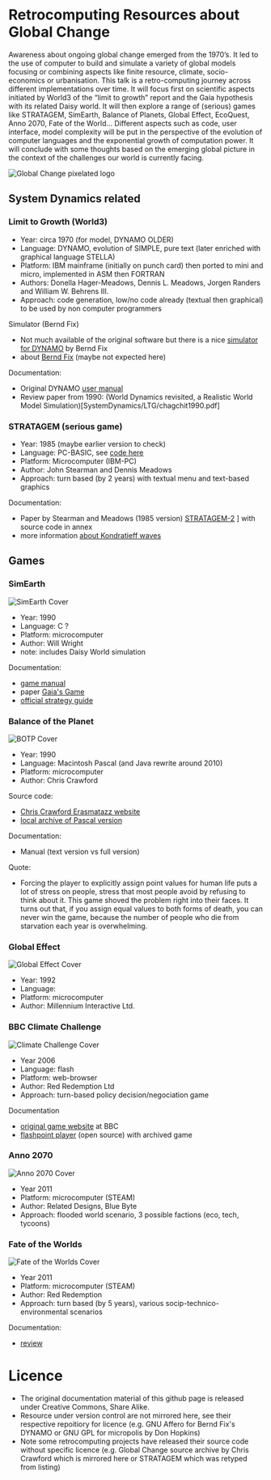 # Retrocomputing Resources about Global Change

Awareness about ongoing global change emerged  from the 1970’s. It led to the use of computer to build 
and simulate a variety of global models focusing or combining aspects like finite resource, climate, 
socio-economics or urbanisation. This talk is a retro-computing journey across different implementations over time. 
It will focus first on scientific aspects initiated by World3 of the “limit to growth” report and the Gaia hypothesis 
with its related Daisy world.  It will then explore a range of (serious) games 
like STRATAGEM, SimEarth, Balance of Planets, Global Effect, EcoQuest, Anno 2070, Fate of the World...
Different aspects such as code, user interface, model complexity will be put in the perspective of 
the evolution of computer languages and the exponential growth of computation power. 
It will conclude with some thoughts based on the emerging global picture in the context of the challenges 
our world is currently facing.

![Global Change pixelated logo](LTG-pixel.png)

## System Dynamics related

### Limit to Growth (World3)

* Year: circa 1970 (for model, DYNAMO OLDER)
* Language: DYNAMO, evolution of SIMPLE, pure text (later enriched with graphical language STELLA)
* Platform: IBM mainframe (initially on punch card) then ported to mini and micro, implemented in ASM then FORTRAN
* Authors: Donella Hager-Meadows, Dennis L. Meadows, Jorgen Randers and William W. Behrens III.
* Approach: code generation, low/no code already (textual then graphical) to be used by non computer programmers

Simulator (Bernd Fix)
* Not much available of the original software but there is a nice [simulator for DYNAMO](https://github.com/bfix/dynamo) by Bernd Fix
* about [Bernd Fix](https://en.wikipedia.org/wiki/Bernd_Fix) (maybe not expected here)

Documentation:
* Original DYNAMO [user manual](SystemDynamics/LTG/dynamousersmanua00pugh.pdf)
* Review paper from 1990: (World Dynamics revisited, a Realistic World Model Simulation)[SystemDynamics/LTG/chagchit1990.pdf]

### STRATAGEM (serious game)

* Year: 1985 (maybe earlier version to check)
* Language: PC-BASIC, see [code here](SystemDynamics/STRATAGEM/stratagm.bas)
* Platform: Microcomputer (IBM-PC)
* Author: John Stearman and Dennis Meadows
* Approach: turn based (by 2 years) with textual menu and text-based graphics

Documentation:
* Paper by Stearman and Meadows (1985 version) [STRATAGEM-2](SystemDynamics/STRATAGEM/sterman1985.pdf)
] with source code in annex
* more information [about Kondratieff waves](SystemDynamics/STRATAGEM/Kondratieff_Waves_in_the_World_System_Perspective.pdf)

## Games

### SimEarth

![SimEarth Cover](Games/SimEarth/SimEarth.jpg)

* Year: 1990
* Language: C ?
* Platform: microcomputer
* Author: Will Wright
* note: includes Daisy World simulation

Documentation:
* [game manual](Games/SimEarth/SimEarth-Manual-DOS.pdf)
* paper [Gaia's Game](Games/SimEarth/GaiasGames.pdf)
* [official strategy guide](https://archive.org/details/simearth00ruse)

### Balance of the Planet

![BOTP Cover](Games/BOTP/BOTP.jpg)

* Year: 1990
* Language: Macintosh Pascal (and Java rewrite around 2010) 
* Platform: microcomputer
* Author: Chris Crawford

Source code:
* [Chris Crawford Erasmatazz website](https://www.erasmatazz.com/library/source-code/index.html)
* [local archive of Pascal version](Games/BOTP/balance-of-the-planet.zip)

Documentation:
* Manual (text version vs full version)

Quote:
* Forcing the player to explicitly assign point values for human life puts a lot of stress on people, stress that most people avoid by refusing to think about it. This game shoved the problem 
right into their faces. It turns out that, if you assign equal values to both forms of death, you can never win the game, because the number of people who die from starvation each year is overwhelming.

### Global Effect

![Global Effect Cover](Games/GlobalEffect/GlobalEffect.jpg)

* Year: 1992
* Language:
* Platform: microcomputer
* Author: Millennium Interactive Ltd.

### BBC Climate Challenge

![Climate Challenge Cover](Games/ClimateChallenge/ClimateChallenge.jpg)

* Year 2006
* Language: flash
* Platform: web-browser
* Author: Red Redemption Ltd
* Approach: turn-based policy decision/negociation game

Documentation
* [original game website](https://www.bbc.co.uk/sn/hottopics/climatechange/climate_challenge/aboutgame.shtml) at BBC 
* [flashpoint player](https://flashpointarchive.org/) (open source) with archived game  

### Anno 2070

![Anno 2070 Cover](Games/Anno2070/Anno2070.jpg)

* Year 2011
* Platform: microcomputer (STEAM)
* Author: Related Designs, Blue Byte
* Approach: flooded world scenario, 3 possible factions (eco, tech, tycoons)

### Fate of the Worlds

![Fate of the Worlds Cover](Games/FateWorlds/FateWorlds.png)

* Year 2011
* Platform: microcomputer (STEAM)
* Author: Red Redemption
* Approach: turn based (by 5 years), various socip-technico-environmental scenarios

Documentation:
* [review](https://www.destructoid.com/reviews/review-fate-of-the-world)

# Licence

* The original documentation material of this github page is released under Creative Commons, Share Alike.
* Resource under version control are not mirrored here, see their respective repoitiory for licence (e.g. GNU Affero for Bernd Fix's DYNAMO or GNU GPL for micropolis by Don Hopkins)
* Note some retrocomputing projects have released their source code without specific licence (e.g. Global Change source archive by Chris Crawford which is mirrored here or STRATAGEM which was retyped from listing)